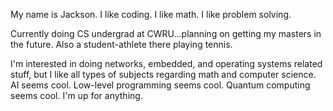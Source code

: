 My name is Jackson. I like coding. I like math. I like problem solving.

Currently doing CS undergrad at CWRU...planning on getting my masters in the future. Also a student-athlete there playing tennis. 

I'm interested in doing networks, embedded, and operating systems related stuff, but I like all types of subjects regarding math and computer science. AI seems cool. Low-level programming seems cool. Quantum computing seems cool. I'm up for anything.

